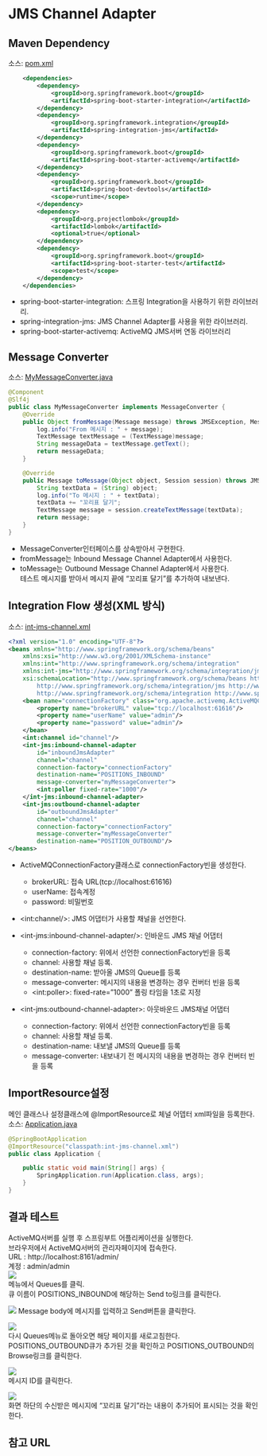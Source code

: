 # JMS Channel Adapter

## Maven Dependency
소스: [pom.xml](pom.xml)  
```xml
	<dependencies>
		<dependency>
			<groupId>org.springframework.boot</groupId>
			<artifactId>spring-boot-starter-integration</artifactId>
		</dependency>
		<dependency>
			<groupId>org.springframework.integration</groupId>
			<artifactId>spring-integration-jms</artifactId>
		</dependency>
		<dependency>
			<groupId>org.springframework.boot</groupId>
			<artifactId>spring-boot-starter-activemq</artifactId>
		</dependency>
		<dependency>
			<groupId>org.springframework.boot</groupId>
			<artifactId>spring-boot-devtools</artifactId>
			<scope>runtime</scope>
		</dependency>
		<dependency>
			<groupId>org.projectlombok</groupId>
			<artifactId>lombok</artifactId>
			<optional>true</optional>
		</dependency>
		<dependency>
			<groupId>org.springframework.boot</groupId>
			<artifactId>spring-boot-starter-test</artifactId>
			<scope>test</scope>
		</dependency>
	</dependencies>
```
- spring-boot-starter-integration: 스프링 Integration을 사용하기 위한 라이브러리.  
- spring-integration-jms: JMS Channel Adapter를 사용을 위한 라이브러리.  
- spring-boot-starter-activemq: ActiveMQ JMS서버 연동 라이브러리

## Message Converter

소스: [MyMessageConverter.java](src/main/java/com/linor/singer/adapter/MyMessageConverter.java)  
```java
@Component
@Slf4j
public class MyMessageConverter implements MessageConverter {
	@Override
	public Object fromMessage(Message message) throws JMSException, MessageConversionException {
		log.info("From 메시지 : " + message);
		TextMessage textMessage = (TextMessage)message;
		String messageData = textMessage.getText();
		return messageData;
	}

	@Override
	public Message toMessage(Object object, Session session) throws JMSException, MessageConversionException {
		String textData = (String) object;
		log.info("To 메시지 : " + textData);
		textData += "꼬리표 달기";
		TextMessage message = session.createTextMessage(textData);
		return message;
	}
}
```
- MessageConverter인터페이스를 상속받아서 구현한다.  
- fromMessage는 Inbound Message Channel Adapter에서 사용한다. 
- toMessage는 Outbound Message Channel Adapter에서 사용한다.  
테스트 메시지를 받아서 메시지 끝에 “꼬리표 달기”를 추가하여 내보낸다.  


## Integration Flow 생성(XML 방식)
소스: [int-jms-channel.xml](src/main/resources/int-jms-channel.xml)  
```xml
<?xml version="1.0" encoding="UTF-8"?>
<beans xmlns="http://www.springframework.org/schema/beans"
	xmlns:xsi="http://www.w3.org/2001/XMLSchema-instance"
	xmlns:int="http://www.springframework.org/schema/integration"
	xmlns:int-jms="http://www.springframework.org/schema/integration/jms"
	xsi:schemaLocation="http://www.springframework.org/schema/beans http://www.springframework.org/schema/beans/spring-beans.xsd
		http://www.springframework.org/schema/integration/jms http://www.springframework.org/schema/integration/jms/spring-integration-jms-5.2.xsd
		http://www.springframework.org/schema/integration http://www.springframework.org/schema/integration/spring-integration-5.2.xsd">
	<bean name="connectionFactory" class="org.apache.activemq.ActiveMQConnectionFactory">
		<property name="brokerURL" value="tcp://localhost:61616"/>
		<property name="userName" value="admin"/>
		<property name="password" value="admin"/>
	</bean>
	<int:channel id="channel"/>
	<int-jms:inbound-channel-adapter 
		id="inboundJmsAdapter"
		channel="channel"
		connection-factory="connectionFactory"
		destination-name="POSITIONS_INBOUND"
		message-converter="myMessageConverter">
		<int:poller fixed-rate="1000"/>
	</int-jms:inbound-channel-adapter>
 	<int-jms:outbound-channel-adapter
 		id="outboundJmsAdapter"
 		channel="channel"
 		connection-factory="connectionFactory"
 		message-converter="myMessageConverter"
 		destination-name="POSITION_OUTBOUND"/>
</beans>
```
- ActiveMQConnectionFactory클래스로 connectionFactory빈을 생성한다.
  - brokerURL: 접속 URL(tcp://localhost:61616)
  - userName: 접속계정
  - password: 비밀번호
- &lt;int:channel/&gt;: JMS 어댑터가 사용할 채널을 선언한다.    
- &lt;int-jms:inbound-channel-adapter/&gt;: 인바운드 JMS 채널 어댑터  
  - connection-factory: 위에서 선언한 connectionFactory빈을 등록  
  - channel: 사용할 채널 등록.
  - destination-name: 받아올 JMS의 Queue를 등록
  - message-converter: 메시지의 내용을 변경하는 경우 컨버터 빈을 등록
  - &lt;int:poller&gt;: fixed-rate=”1000” 폴링 타임을 1초로 지정

- &lt;int-jms:outbound-channel-adapter&gt;: 아웃바운드 JMS채널 어댑터
  - connection-factory: 위에서 선언한 connectionFactory빈을 등록  
  - channel: 사용할 채널 등록.
  - destination-name: 내보낼 JMS의 Queue를 등록
  - message-converter: 내보내기 전 메시지의 내용을 변경하는 경우 컨버터 빈을 등록

## ImportResource설정
메인 클래스나 설정클래스에 @ImportResource로 체널 어뎁터 xml파일을 등록한다.  
소스: [Application.java](src/main/java/com/linor/singer/Application.java)  
```java
@SpringBootApplication
@ImportResource("classpath:int-jms-channel.xml")
public class Application {

	public static void main(String[] args) {
		SpringApplication.run(Application.class, args);
	}
}
```

## 결과 테스트
ActiveMQ서버를 실행 후 스프링부트 어플리케이션을 실행한다.  
브라우저에서 ActiveMQ서버의 관리자페이지에 접속한다.  
URL : http://localhost:8161/admin/  
계정 : admin/admin  
![](images/image01.png)  
메뉴에서 Queues를 클릭.  
큐 이름이 POSITIONS_INBOUND에 해당하는 Send to링크를 클릭한다.  

![](images/image02.png) 
Message body에 메시지를 입력하고 Send버튼을 클릭한다.  

![](images/image03.png)  
다시 Queues메뉴로 돌아오면 해당 페이지를 새로고침한다.  
POSITIONS_OUTBOUND큐가 추가된 것을 확인하고 POSITIONS_OUTBOUND의 Browse링크를 클릭한다.  

![](images/image04.png)  
메시지 ID를 클릭한다.  

![](images/image05.png)  
화면 하단의 수신받은 메시지에 “꼬리표 달기”라는 내용이 추가되어 표시되는 것을 확인한다.  

## 참고 URL
